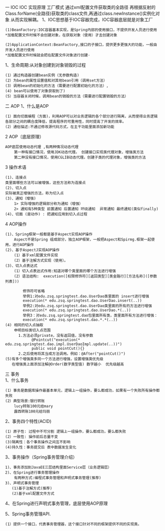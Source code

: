 一  IOC
IOC 实现原理 工厂模式  通过xml配置文件获取类的全路径  再根据反射的Class.forName(全路径)获取类的class文件,再通过class.newInstance()实例化对象  从而实现解耦。
1、IOC思想基于IOC容器完成，IOC容器底层就是对象工厂

    (1)BeanFactory:IOC容器基本实现，是Spring内部的使用接口，不提供开发人员进行使用
    *加载配置文件时候不会创建对象，在获取对象（使用）才去创建对象
    
    (2)ApplicationContext:BeanFactory,接口的子接口，提供更多更强大的功能，一般由开发人员进行使用
    *加载配置文件时候就会把在配置文件对象进行创建·

1、生命周期:从对象创建到对象销毁的过程

    (1）通过构造器创建bean实例（无参数构造)
    (2）为bean的属性设置值和对其他bean引用（调用set方法）
    (3）调用bean的初始化的方法（需要进行配置初始化的方法）,
    (4) bean可以使用了对象获取到了)
    (5）当容器关闭时候，调用bean的销毁的方法（需要进行配置销毁的方法）

二    AOP
1、什么是AOP

    (1）面向切面编程（方面)，利用AOP可以对业务逻辑的各个部分进行隔离，从而使得业务逻辑各部分之间的耦合度降低，提高程序的可重用性，同时提高了开发的效率。
    (2）通俗描述:不通过修改源代码方式，在主干功能里面添加新功能

2 AOP〔底层原理）

    AOP底层使用动态代理 ,有两种情况动态代理
        第一种有接口情况，使用JDK动态代理。 创建接口实现类代理对象，增强类方法
        第二种没有接口情况，使用CGLIB动态代理。创建子类的代理对象，增强类的方法
3 操作术语

    (1)、连接点
    类里面哪些方法可以被增强，这些方法称为连接点
    (2)、切入点
    实际被真正增强的方法，称为切入点
    (3)、通知（增强)
        1> 实际增强的逻辑部分称为通知（增强）
        2> 通知有5种类型 前置通知 后置通知 环绕通知  异常通知 最终通知(类似finally)
    (4)、切面 (是动作) : 把通知应用到切入点过程

4 AOP操作

    (1)、Spring框架一般都是基于Aspect实现AOP操作
        Aspect不是Spring 组成部分，独立AOP框架，一般把Aspect和Spirmg.框架一起使用，进行AOP操作
    (2)、基于AspectJ实现AOP操作
        (1）基于xml配置文件实现
        (2）基于注解方式实现（使用）。
    (3)、切入点表达式
        (1）切入点表达式作用:知道对哪个类里面的哪个方法进行增强
        (2）语法结构:  execution([权限修饰符][返回类型][类金路行][方法名称]([参数列表]))
        
            修饰符可省略
            举例1:对edu.zsq.springtest.dao.UserDao类里面的 insert进行增强
            execution(* edu.zsq.springtest.dao.UserDao.insert(..))
            举例2:对edu.zsq.springtest.dao.UserDao类里面的所有的方法进行增强
            execution(* edu.zsq.springtest.dao.UserDao.*(..))
            举例3：对edu.zsq.springtest.dao包里面所有类，类里面所有方法进行增强：
            execution(* edu.zsq.springtest.dao.*.*(..))
    (4) 相同的切入点抽取
        申明目标类切入点范围
    　　　 1.方法必须private，没有返回值，没有参数
                @Pointcut("execution(* edu.zsq.springtest.dao.impl.UserDaoImpl.update(..))")
                public void pointCut(){}
    　　　 2.之后使用将其当成方法调用。例如：@After("pointCut()")
    (5)有多个增强类多同一个方法进行增强，设置增强类优先级
       在增强类上面添加注解@Order(数字类型值) 数字越小  优先级越高
       
三 事务      
1、什么事务

    (1）事务是数据库操作最基本单元，逻辑上一组操作，要么都成功，如果有一个失败所有操作都失败
    (2）典型场景:银行转账
        lucy转账100元给mary
        露西转账100元给玛丽
2、事务四个特性(ACID) 

    (1）原子性: 过程中不可分割 逻辑上一组操作，要么都成功，要么都失败
    (2）一致性: 操作前后总量不变
    (3)隔离性：各个事务操作之间互不影响
    (4)持久性：事务提交后 表中数据发生变化
3、事务操作（Spring事务管理介绍）

    1)、事务添加到JavaEE三层结构里面Service层（业务逻辑层）
    2)、在Spring进行事务管理操作
        有两种方式:编程式事务管理和声明式事务管理(推荐)
    3)、声明式事务管理
       (1)基于注解方式(推荐)
       (2)基于xml配置文件方式
4、在Spring进行声明式事务管理，底层使用AOP原理

5、Spring事务管理API.

    (1）提供一个接口，代表事务管理器，这个接口针对不同的框架提供不同的实现类。


　